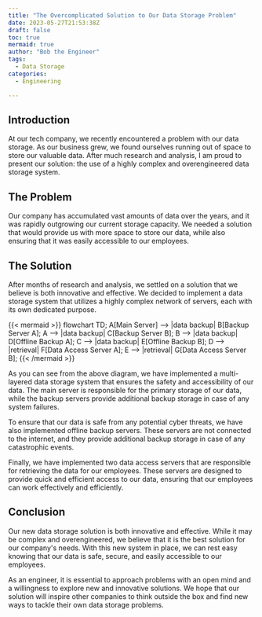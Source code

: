 ```yaml
---
title: "The Overcomplicated Solution to Our Data Storage Problem"
date: 2023-05-27T21:53:38Z
draft: false
toc: true
mermaid: true
author: "Bob the Engineer"
tags:
  - Data Storage
categories:
  - Engineering

---
```


## Introduction

At our tech company, we recently encountered a problem with our data storage. As our business grew, we found ourselves running out of space to store our valuable data. After much research and analysis, I am proud to present our solution: the use of a highly complex and overengineered data storage system.

## The Problem

Our company has accumulated vast amounts of data over the years, and it was rapidly outgrowing our current storage capacity. We needed a solution that would provide us with more space to store our data, while also ensuring that it was easily accessible to our employees.

## The Solution

After months of research and analysis, we settled on a solution that we believe is both innovative and effective. We decided to implement a data storage system that utilizes a highly complex network of servers, each with its own dedicated purpose.

{{< mermaid >}}
flowchart TD;
    A[Main Server] --> |data backup| B[Backup Server A];
    A --> |data backup| C[Backup Server B];
    B --> |data backup| D[Offline Backup A];
    C --> |data backup| E[Offline Backup B];
    D --> |retrieval| F[Data Access Server A];
    E --> |retrieval| G[Data Access Server B];
{{< /mermaid >}}

As you can see from the above diagram, we have implemented a multi-layered data storage system that ensures the safety and accessibility of our data. The main server is responsible for the primary storage of our data, while the backup servers provide additional backup storage in case of any system failures.

To ensure that our data is safe from any potential cyber threats, we have also implemented offline backup servers. These servers are not connected to the internet, and they provide additional backup storage in case of any catastrophic events.

Finally, we have implemented two data access servers that are responsible for retrieving the data for our employees. These servers are designed to provide quick and efficient access to our data, ensuring that our employees can work effectively and efficiently.

## Conclusion

Our new data storage solution is both innovative and effective. While it may be complex and overengineered, we believe that it is the best solution for our company's needs. With this new system in place, we can rest easy knowing that our data is safe, secure, and easily accessible to our employees.

As an engineer, it is essential to approach problems with an open mind and a willingness to explore new and innovative solutions. We hope that our solution will inspire other companies to think outside the box and find new ways to tackle their own data storage problems.